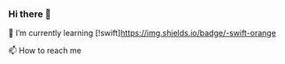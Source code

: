 ### Hi there 👋


🌱 I’m currently learning 
[!swift]https://img.shields.io/badge/-swift-orange

📫 How to reach me
